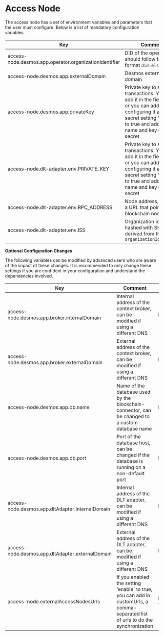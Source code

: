 # Access Node

The access node has a set of environment variables and parameters that the user must configure. Below is a list of
mandatory configuration variables.

| Key                                                    | Comment                                                                                                                                                                                   | Possible Values                                                             |
|--------------------------------------------------------|-------------------------------------------------------------------------------------------------------------------------------------------------------------------------------------------|-----------------------------------------------------------------------------|
| access-node.desmos.app.operator.organizationIdentifier | DID of the operator, should follow the format `did:elsi`                                                                                                                                  | Example: did:elsi:VATFR-696240139                                           |
| access-node.desmos.app.externalDomain                  | Desmos external domain                                                                                                                                                                    | Example: https://desmos.example.org                                         |
| access-node.desmos.app.privateKey                      | Private key to sign transactions. You can add it in the field value or you can add it configuring it as sealed secret setting 'enabled' to true and adding the name and key of the secret | Example: 0x4c88c1c84e65e82b9ed6b49313c6a624d58b2b11e40b4b64e3b9d0a1d5e4dfaj |
| access-node.dlt-adapter.env.PRIVATE_KEY                | Private key to sign transactions. You can add it in the field value or you can add it configuring it as sealed secret setting 'enabled' to true and adding the name and key of the secret | Example: 0x4c88c1c84e65e82b9ed6b49313c6a624d58b2b11e40b4b64e3b9d0a1d5e4dfaj |
| access-node.dlt-adapter.env.RPC_ADDRESS                | Node address, typically a URL that points to a blockchain node                                                                                                                            | Example: https://red-t.alastria.io/v0/9461d9f4292b41230527d57ee90652a6      |
| access-node.dlt-adapter.env.ISS                        | Organization identifier hashed with SHA-256, derived from the `organizationIdentifier`                                                                                                    | Example: 0x43b27fef24cfe8a0b797ed8a36de2884f9963c0c2a0da640e3ec7ad6cd0c493d |

**Optional Configuration Changes**

The following variables can be modified by advanced users who are aware of the impact of these changes. It is
recommended to only change these settings if you are confident in your configuration and understand the dependencies
involved.

| Key                                              | Comment                                                                                                                          | Possible Values                                    |
|--------------------------------------------------|----------------------------------------------------------------------------------------------------------------------------------|----------------------------------------------------|
| access-node.desmos.app.broker.internalDomain     | Internal address of the context broker, can be modified if using a different DNS                                                 | Default: http://scorpio:9090                       |
| access-node.desmos.app.broker.externalDomain     | External address of the context broker, can be modified if using a different DNS                                                 | Default: http://scorpio:9090                       |
| access-node.desmos.app.db.name                   | Name of the database used by the blockchain-connector, can be changed to a custom database name                                  | Default: mktdb                                     |
| access-node.desmos.app.db.port                   | Port of the database host, can be changed if the database is running on a non-default port                                       | Default: 5432                                      |
| access-node.desmos.app.dltAdapter.internalDomain | Internal address of the DLT adapter, can be modified if using a different DNS                                                    | Default: http://dlt-adapter:8080                   |
| access-node.desmos.app.dltAdapter.externalDomain | External address of the DLT adapter, can be modified if using a different DNS                                                    | Default: http://dlt-adapter:8080                   |
| access-node.externalAccessNodesUrls              | If you enabled the setting 'enable' to true, you can add in customUrls, a comma-separated list of urls to do the synchronization | Example: "https://desmos1.org,https://desmos2.org" |
